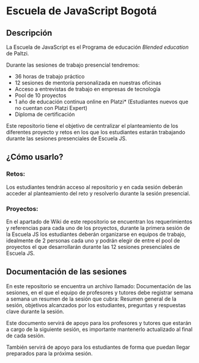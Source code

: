 # Escuela de JavaScript Bogotá




## Descripción


La Escuela de JavaScript es el Programa de educación _Blended education_ de Paltzi. 


Durante las sesiones de trabajo presencial tendremos: 


* 36 horas de trabajo práctico
* 12 sesiones de mentoría personalizada en nuestras oficinas
* Acceso a entrevistas de trabajo en empresas de tecnología
* Pool de 10 proyectos
* 1 año de educación continua online en Platzi* (Estudiantes nuevos que no cuentan con Platzi Expert) 
* Diploma de certificación


Este repositorio tiene el objetivo de centralizar el planteamiento de los diferentes proyecto y retos en los que los estudiantes estarán trabajando durante las sesiones presenciales de Escuela JS. 


## ¿Cómo usarlo?


### Retos: 


Los estudiantes tendrán acceso al repositorio y en cada sesión deberán acceder al planteamiento del reto y resolverlo durante la sesión presencial. 


### Proyectos: 


En el apartado de Wiki de este repositorio se encuentran los requerimientos y referencias para cada uno de los proyectos, durante la primera sesión de la Escuela JS los estudiantes deberán organizarse en equipos de trabajo, idealmente de 2 personas cada uno y podrán elegir de entre el pool de proyectos el que desarrollarán durante las 12 sesiones presenciales de Escuela JS. 


## Documentación de las sesiones 


En este repositorio se encuentra un archivo llamado: Documentación de las sesiones, en el que el equipo de profesores y tutores debe registrar semana a semana un resumen de la sesión que cubra: Resumen general de la sesión, objetivos alcanzados por los estudiantes, preguntas y respuestas clave durante la sesión. 


Este documento servirá de apoyo para los profesores y tutores que estarán a cargo de la siguiente sesión, es importante mantenerlo actualizado al final de cada sesión. 


También servirá de apoyo para los estudiantes de forma que puedan llegar preparados para la próxima sesión.
